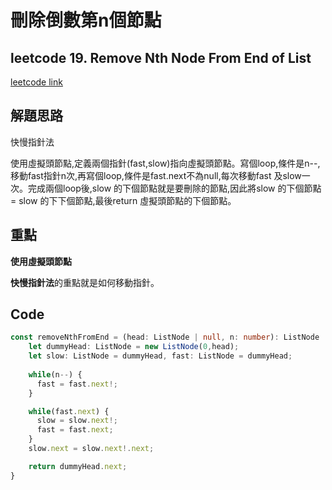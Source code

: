 # 刪除倒數第n個節點

## leetcode 19. Remove Nth Node From End of List

[leetcode link](https://leetcode.com/problems/remove-nth-node-from-end-of-list/)

## 解題思路

快慢指針法

使用虛擬頭節點,定義兩個指針(fast,slow)指向虛擬頭節點。寫個loop,條件是n--,移動fast指針n次,再寫個loop,條件是fast.next不為null,每次移動fast 及slow一次。完成兩個loop後,slow 的下個節點就是要刪除的節點,因此將slow 的下個節點 = slow 的下下個節點,最後return 虛擬頭節點的下個節點。

## 重點

**使用虛擬頭節點**

**快慢指針法**的重點就是如何移動指針。

## Code

```typescript
const removeNthFromEnd = (head: ListNode | null, n: number): ListNode | null => {
    let dummyHead: ListNode = new ListNode(0,head);
    let slow: ListNode = dummyHead, fast: ListNode = dummyHead;
    
    while(n--) {
      fast = fast.next!;
    }

    while(fast.next) {
      slow = slow.next!;
      fast = fast.next;
    }
    slow.next = slow.next!.next;

    return dummyHead.next;
}
```
